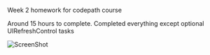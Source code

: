 Week 2 homework for codepath course

Around 15 hours to complete.
Completed everything except optional UIRefreshControl tasks

![ScreenShot](week2hw.gif)
